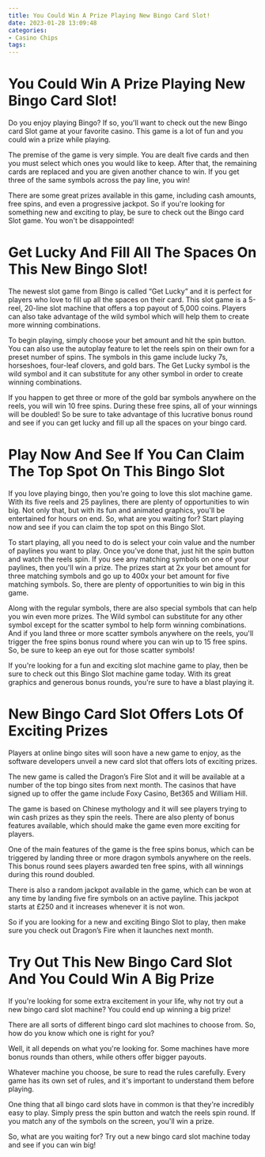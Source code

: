 ```yaml
---
title: You Could Win A Prize Playing New Bingo Card Slot!
date: 2023-01-28 13:09:48
categories:
- Casino Chips
tags:
---
```



#  You Could Win A Prize Playing New Bingo Card Slot!

Do you enjoy playing Bingo? If so, you'll want to check out the new Bingo card Slot game at your favorite casino. This game is a lot of fun and you could win a prize while playing.

The premise of the game is very simple. You are dealt five cards and then you must select which ones you would like to keep. After that, the remaining cards are replaced and you are given another chance to win. If you get three of the same symbols across the pay line, you win!

There are some great prizes available in this game, including cash amounts, free spins, and even a progressive jackpot. So if you're looking for something new and exciting to play, be sure to check out the Bingo card Slot game. You won't be disappointed!

#  Get Lucky And Fill All The Spaces On This New Bingo Slot!

The newest slot game from Bingo is called “Get Lucky” and it is perfect for players who love to fill up all the spaces on their card. This slot game is a 5-reel, 20-line slot machine that offers a top payout of 5,000 coins. Players can also take advantage of the wild symbol which will help them to create more winning combinations.

To begin playing, simply choose your bet amount and hit the spin button. You can also use the autoplay feature to let the reels spin on their own for a preset number of spins. The symbols in this game include lucky 7s, horseshoes, four-leaf clovers, and gold bars. The Get Lucky symbol is the wild symbol and it can substitute for any other symbol in order to create winning combinations.

If you happen to get three or more of the gold bar symbols anywhere on the reels, you will win 10 free spins. During these free spins, all of your winnings will be doubled! So be sure to take advantage of this lucrative bonus round and see if you can get lucky and fill up all the spaces on your bingo card.

#  Play Now And See If You Can Claim The Top Spot On This Bingo Slot

If you love playing bingo, then you're going to love this slot machine game. With its five reels and 25 paylines, there are plenty of opportunities to win big. Not only that, but with its fun and animated graphics, you'll be entertained for hours on end. So, what are you waiting for? Start playing now and see if you can claim the top spot on this Bingo Slot.

To start playing, all you need to do is select your coin value and the number of paylines you want to play. Once you've done that, just hit the spin button and watch the reels spin. If you see any matching symbols on one of your paylines, then you'll win a prize. The prizes start at 2x your bet amount for three matching symbols and go up to 400x your bet amount for five matching symbols. So, there are plenty of opportunities to win big in this game.

Along with the regular symbols, there are also special symbols that can help you win even more prizes. The Wild symbol can substitute for any other symbol except for the scatter symbol to help form winning combinations. And if you land three or more scatter symbols anywhere on the reels, you'll trigger the free spins bonus round where you can win up to 15 free spins. So, be sure to keep an eye out for those scatter symbols!

If you're looking for a fun and exciting slot machine game to play, then be sure to check out this Bingo Slot machine game today. With its great graphics and generous bonus rounds, you're sure to have a blast playing it.

#  New Bingo Card Slot Offers Lots Of Exciting Prizes

Players at online bingo sites will soon have a new game to enjoy, as the software developers unveil a new card slot that offers lots of exciting prizes.

The new game is called the Dragon’s Fire Slot and it will be available at a number of the top bingo sites from next month. The casinos that have signed up to offer the game include Foxy Casino, Bet365 and William Hill.

The game is based on Chinese mythology and it will see players trying to win cash prizes as they spin the reels. There are also plenty of bonus features available, which should make the game even more exciting for players.

One of the main features of the game is the free spins bonus, which can be triggered by landing three or more dragon symbols anywhere on the reels. This bonus round sees players awarded ten free spins, with all winnings during this round doubled.

There is also a random jackpot available in the game, which can be won at any time by landing five fire symbols on an active payline. This jackpot starts at £250 and it increases whenever it is not won.

So if you are looking for a new and exciting Bingo Slot to play, then make sure you check out Dragon’s Fire when it launches next month.

#  Try Out This New Bingo Card Slot And You Could Win A Big Prize

If you're looking for some extra excitement in your life, why not try out a new bingo card slot machine? You could end up winning a big prize!

There are all sorts of different bingo card slot machines to choose from. So, how do you know which one is right for you?

Well, it all depends on what you're looking for. Some machines have more bonus rounds than others, while others offer bigger payouts.

Whatever machine you choose, be sure to read the rules carefully. Every game has its own set of rules, and it's important to understand them before playing.

One thing that all bingo card slots have in common is that they're incredibly easy to play. Simply press the spin button and watch the reels spin round. If you match any of the symbols on the screen, you'll win a prize.

So, what are you waiting for? Try out a new bingo card slot machine today and see if you can win big!